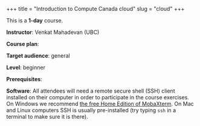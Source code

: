 +++
title = "Introduction to Compute Canada cloud"
slug = "cloud"
+++

This is a **1-day** course.

**Instructor**: Venkat Mahadevan (UBC)

**Course plan**:

**Target audience**: general

**Level**: beginner

**Prerequisites**: 

**Software**: All attendees will need a remote secure shell (SSH) client installed on their computer in
order to participate in the course exercises. On Windows we recommend
[the free Home Edition of MobaXterm](https://mobaxterm.mobatek.net/download.html). On Mac and Linux
computers SSH is usually pre-installed (try typing `ssh` in a terminal to make sure it is there).
